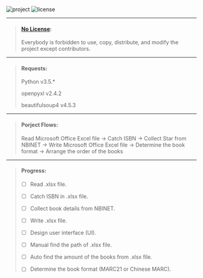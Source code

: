 ![project][1] ![license][2]

[1]: https://img.shields.io/badge/project-privacy-red.svg
[2]: https://img.shields.io/badge/license-no%20license-blue.svg
***

> #### [No License](https://choosealicense.com/no-license/):
>
> Everybody is forbidden to use, copy, distribute, and modify the project except contributors.

***

> #### Requests:
>
> Python v3.5.*
>
> openpyxl v2.4.2
>
> beautifulsoup4 v4.5.3

***

> #### Porject Flows:
>
> Read Microsoft Office Excel file -> Catch ISBN -> Collect Star from NBINET -> Write Microsoft Office Excel file -> Determine the book format -> Arrange the order of the books

***

> #### Progress:
>
> - [ ] Read .xlsx file.
>
> - [ ] Catch ISBN in .xlsx file.
>
> - [ ] Collect book details from NBINET.
>
> - [ ] Write .xlsx file.
>
> - [ ] Design user interface (UI).
>
> - [ ] Manual find the path of .xlsx file.
>
> - [ ] Auto find the amount of the books from .xlsx file.
>
> - [ ] Determine the book format (MARC21 or Chinese MARC).